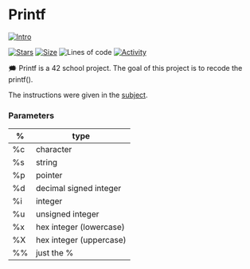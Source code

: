 # Printf

 [![Intro](https://img.shields.io/badge/Cursus-Printf-success?style=for-the-badge&logo=42)](https://github.com/bshintak/Printf)
 
 [![Stars](https://img.shields.io/github/stars/bshintak/Printf?color=ffff00&label=Stars&logo=Stars&style=?style=flat)](https://github.com/bshintak/Printf)
 [![Size](https://img.shields.io/github/repo-size/bshintak/Printf?color=blue&label=Size&logo=Size&style=?style=flat)](https://github.com/bshintak/Printf)
 ![Lines of code](https://img.shields.io/tokei/lines/github/bshintak/Printf?color=blueviolet)
 [![Activity](https://img.shields.io/github/last-commit/bshintak/Printf?color=red&label=Last%20Commit&style=flat)](https://github.com/bshintak/Printf)

🗯️ Printf is a 42 school project. The goal of this project is to recode the printf().

The instructions were given in the [subject](https://github.com/bshintak/Printf/blob/master/subject_printf.pdf).

### Parameters

%  | type |
---|------|
%c | character				|
%s | string					|
%p | pointer				|
%d | decimal signed integer	|
%i | integer				|
%u | unsigned integer		|
%x | hex integer (lowercase)|
%X | hex integer (uppercase)|
%% | just the %				|
